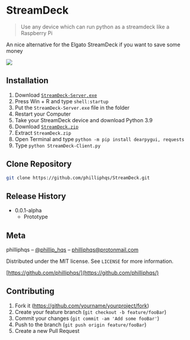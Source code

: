 # StreamDeck
> Use any device which can run python as a streamdeck like a Raspberry Pi

An nice alternative for the Elgato StreamDeck if you want to save some money

![](./header.png)


## Installation

  1. Download [``StreamDeck-Server.exe``](https://github.com/philliphqs/)
  2. Press Win + R and type ``shell:startup``
  3. Put the ``StreamDeck-Server.exe`` file in the folder
  4. Restart your Computer
  5. Take your StreamDeck device and download Python 3.9 
  6. Download [``StreamDeck.zip``](https://github.com/philliphqs/)
  7. Extract ``StreamDeck.zip``
  8. Open Terminal and type ```python -m pip install dearpygui, requests```
  9. Type ```python StreamDeck-Client.py```


## Clone Repository

```sh
git clone https://github.com/philliphqs/StreamDeck.git
```

## Release History

* 0.0.1-alpha
    * Prototype

## Meta

philliphqs – [@phillip_hqs](https://twitter.com/philliphqs) – [philliphqs@protonmail.com](mailto:philliphqs@protonmail.com)

Distributed under the MIT license. See ``LICENSE`` for more information.

[https://github.com/philliphqs/](https://github.com/philliphqs/)

## Contributing

1. Fork it (<https://github.com/yourname/yourproject/fork>)
2. Create your feature branch (`git checkout -b feature/fooBar`)
3. Commit your changes (`git commit -am 'Add some fooBar'`)
4. Push to the branch (`git push origin feature/fooBar`)
5. Create a new Pull Request
